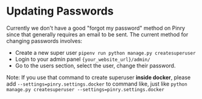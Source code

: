 # Updating Passwords

Currently we don't have a good "forgot my password" method on Pinry since that
generally requires an email to be sent. The current method for changing
passwords involves:

- Create a new super user `pipenv run python manage.py createsuperuser`
- Login to your admin panel `{your_website_url}/admin/`
- Go to the users section, select the user, change their password.

Note: If you use that command to create superuser **inside docker**, please add `--settings=pinry.settings.docker`
to command like, just like `python manage.py createsuperuser --settings=pinry.settings.docker`
